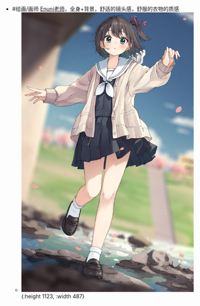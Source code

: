 - #绘画/画师 [Enuni老师](https://www.pixiv.net/users/8062849)，全身+背景，舒适的镜头感，舒服的衣物的质感
	- ![106095982_p0.png](../assets/106095982_p0_1728043579053_0.png){:height 1123, :width 487}